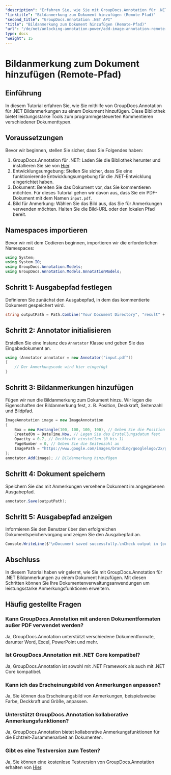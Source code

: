 ```yaml
---
"description": "Erfahren Sie, wie Sie mit GroupDocs.Annotation für .NET Bildanmerkungen zu Dokumenten hinzufügen. Verbessern Sie Ihr Dokumentenmanagement mit leistungsstarken Anmerkungsfunktionen."
"linktitle": "Bildanmerkung zum Dokument hinzufügen (Remote-Pfad)"
"second_title": "GroupDocs.Annotation .NET API"
"title": "Bildanmerkung zum Dokument hinzufügen (Remote-Pfad)"
"url": "/de/net/unlocking-annotation-power/add-image-annotation-remote-path/"
type: docs
"weight": 15
---
```


# Bildanmerkung zum Dokument hinzufügen (Remote-Pfad)

## Einführung
In diesem Tutorial erfahren Sie, wie Sie mithilfe von GroupDocs.Annotation für .NET Bildanmerkungen zu einem Dokument hinzufügen. Diese Bibliothek bietet leistungsstarke Tools zum programmgesteuerten Kommentieren verschiedener Dokumenttypen.
## Voraussetzungen
Bevor wir beginnen, stellen Sie sicher, dass Sie Folgendes haben:
1. GroupDocs.Annotation für .NET: Laden Sie die Bibliothek herunter und installieren Sie sie von [Hier](https://releases.groupdocs.com/annotation/net/).
2. Entwicklungsumgebung: Stellen Sie sicher, dass Sie eine funktionierende Entwicklungsumgebung für die .NET-Entwicklung eingerichtet haben.
3. Dokument: Bereiten Sie das Dokument vor, das Sie kommentieren möchten. Für dieses Tutorial gehen wir davon aus, dass Sie ein PDF-Dokument mit dem Namen `input.pdf`.
4. Bild für Anmerkung: Wählen Sie das Bild aus, das Sie für Anmerkungen verwenden möchten. Halten Sie die Bild-URL oder den lokalen Pfad bereit.

## Namespaces importieren
Bevor wir mit dem Codieren beginnen, importieren wir die erforderlichen Namespaces:
```csharp
using System;
using System.IO;
using GroupDocs.Annotation.Models;
using GroupDocs.Annotation.Models.AnnotationModels;
```
## Schritt 1: Ausgabepfad festlegen
Definieren Sie zunächst den Ausgabepfad, in dem das kommentierte Dokument gespeichert wird.
```csharp
string outputPath = Path.Combine("Your Document Directory", "result" + Path.GetExtension("input.pdf"));
```
## Schritt 2: Annotator initialisieren
Erstellen Sie eine Instanz des `Annotator` Klasse und geben Sie das Eingabedokument an.
```csharp
using (Annotator annotator = new Annotator("input.pdf"))
{
    // Der Anmerkungscode wird hier eingefügt
}
```
## Schritt 3: Bildanmerkungen hinzufügen
Fügen wir nun die Bildanmerkung zum Dokument hinzu. Wir legen die Eigenschaften der Bildanmerkung fest, z. B. Position, Deckkraft, Seitenzahl und Bildpfad.
```csharp
ImageAnnotation image = new ImageAnnotation
{
    Box = new Rectangle(100, 100, 100, 100), // Geben Sie die Position der Anmerkung an
    CreatedOn = DateTime.Now, // Legen Sie das Erstellungsdatum fest
    Opacity = 0.7, // Deckkraft einstellen (0 bis 1)
    PageNumber = 0, // Geben Sie die Seitenzahl an
    ImagePath = "https://www.google.com/images/branding/googlelogo/2x/googlelogo_color_92x30dp.png" // Geben Sie die URL des Bildes an
};
annotator.Add(image); // Bildanmerkung hinzufügen
```
## Schritt 4: Dokument speichern
Speichern Sie das mit Anmerkungen versehene Dokument im angegebenen Ausgabepfad.
```csharp
annotator.Save(outputPath);
```
## Schritt 5: Ausgabepfad anzeigen
Informieren Sie den Benutzer über den erfolgreichen Dokumentspeichervorgang und zeigen Sie den Ausgabepfad an.
```csharp
Console.WriteLine($"\nDocument saved successfully.\nCheck output in {outputPath}.");
```

## Abschluss
In diesem Tutorial haben wir gelernt, wie Sie mit GroupDocs.Annotation für .NET Bildanmerkungen zu einem Dokument hinzufügen. Mit diesen Schritten können Sie Ihre Dokumentenverwaltungsanwendungen um leistungsstarke Anmerkungsfunktionen erweitern.
## Häufig gestellte Fragen
### Kann GroupDocs.Annotation mit anderen Dokumentformaten außer PDF verwendet werden?
Ja, GroupDocs.Annotation unterstützt verschiedene Dokumentformate, darunter Word, Excel, PowerPoint und mehr.
### Ist GroupDocs.Annotation mit .NET Core kompatibel?
Ja, GroupDocs.Annotation ist sowohl mit .NET Framework als auch mit .NET Core kompatibel.
### Kann ich das Erscheinungsbild von Anmerkungen anpassen?
Ja, Sie können das Erscheinungsbild von Anmerkungen, beispielsweise Farbe, Deckkraft und Größe, anpassen.
### Unterstützt GroupDocs.Annotation kollaborative Anmerkungsfunktionen?
Ja, GroupDocs.Annotation bietet kollaborative Anmerkungsfunktionen für die Echtzeit-Zusammenarbeit an Dokumenten.
### Gibt es eine Testversion zum Testen?
Ja, Sie können eine kostenlose Testversion von GroupDocs.Annotation erhalten von [Hier](https://releases.groupdocs.com/).